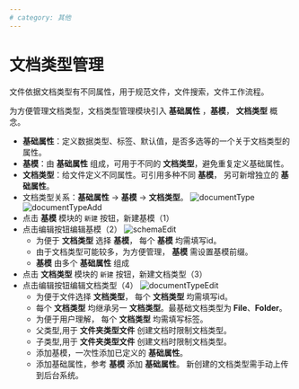 ```yaml
---
# category: 其他
---
```

# 文档类型管理
文件依据文档类型有不同属性，用于规范文件，文件搜索，文件工作流程。

为方便管理文档类型，文档类型管理模块引入 __基础属性__ ，__基模__， __文档类型__ 概念。
- __基础属性__：定义数据类型、标签、默认值，是否多选等的一个关于文档类型的属性。
- __基模__：由 __基础属性__ 组成，可用于不同的 __文档类型__，避免重复定义基础属性。
- __文档类型__：给文件定义不同属性。可引用多种不同 __基模__， 另可新增独立的 __基础属性__。
- 文档类型关系：__基础属性__ -> __基模__ -> __文档类型__。
  ![documentType](/images/documentType.png)
![documentTypeAdd](/images/documentTypeAdd.png)
- 点击 __基模__ 模块的 `新建` 按钮，新建基模（1）
- 点击编辑按钮编辑基模（2）
  ![schemaEdit](/images/schemaEdit.png)
  + 为便于 __文档类型__ 选择 __基模__， 每个 __基模__ 均需填写id。
  + 由于文档类型可能较多，为方便管理， __基模__ 需设置基模前缀。
  + __基模__ 由多个 __基础属性__ 组成
- 点击 __文档类型__ 模块的 `新建` 按钮，新建文档类型（3）
- 点击编辑按钮编辑文档类型（4）
  ![documentTypeEdit](/images/documentTypeEdit.png)
  + 为便于文件选择 __文档类型__， 每个 __文档类型__ 均需填写id。
  + 每个 __文档类型__ 均继承另一 __文档类型__。最基础文档类型为 __File__、__Folder__。
  + 为便于用户理解， 每个 __文档类型__ 均需填写标签。
  + 父类型,用于 __文件夹类型文件__ 创建文档时限制文档类型。
  + 子类型,用于 __文件夹类型文件__ 创建文档时限制文档类型。
  + 添加基模，一次性添加已定义的 __基础属性__。
  + 添加基础属性，参考 __基模__ 添加 __基础属性__。
新创建的文档类型需手动上传到后台系统。
